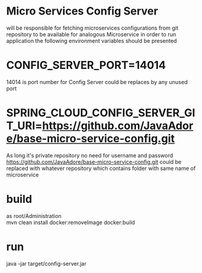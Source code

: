 # Micro Services Config Server
will be responsible for fetching microservices configurations from git repository to be available for analogous Microservice
in order to run application 
the following environment variables should be presented
# CONFIG_SERVER_PORT=14014 
14014 is port number for Config Server could be replaces by any unused port
# SPRING_CLOUD_CONFIG_SERVER_GIT_URI=https://github.com/JavaAdore/base-micro-service-config.git
As long it's private repository no need for username and password
https://github.com/JavaAdore/base-micro-service-config.git could be replaced with whatever repository which contains folder with same name of microservice 
# build
as root/Administration <br/>
mvn clean install docker:removeImage docker:build
# run
java -jar target/config-server.jar



